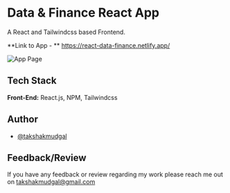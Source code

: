 # Data & Finance React App

A React and Tailwindcss based Frontend.

**Link to App - ** https://react-data-finance.netlify.app/

![App Page](https://i.imgur.com/jYNBws9.png)

## Tech Stack

**Front-End:** React.js, NPM, Tailwindcss

## Author

- [@takshakmudgal](https://www.github.com/takshakmudgal)

## Feedback/Review

If you have any feedback or review regarding my work please reach me out on takshakmudgal@gmail.com
